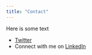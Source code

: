 ```yaml
---
title: "Contact"
---
```

Here is some text

- [Twitter](http://www.twitter.com)
- Connect with me on [LinkedIn](http://www.linkedin.com)
